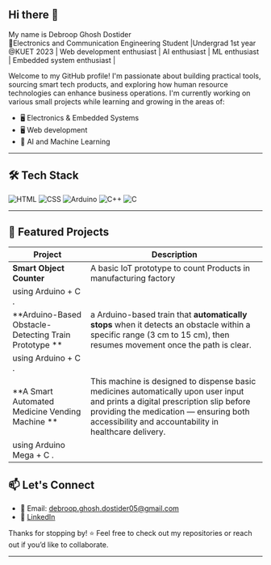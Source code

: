 ## Hi there 👋
My name is Debroop Ghosh Dostider 
<br>🚀Electronics and Communication Engineering Student |Undergrad 1st year @KUET 2023 | Web development enthusiast | AI enthusiast | ML enthusiast | Embedded system enthusiast |<br>

Welcome to my GitHub profile! I'm passionate about building practical tools, sourcing smart tech products, and exploring how human resource technologies can enhance business operations. I'm currently working on various small projects while learning and growing in the areas of:

- 🖥️ Electronics & Embedded Systems
- 🖥️ Web development
- 🧰 AI and Machine Learning
  

---
## 🛠️ Tech Stack

![HTML](https://img.shields.io/badge/-HTML5-E34F26?style=flat-square&logo=html5&logoColor=white)
![CSS](https://img.shields.io/badge/-CSS3-1572B6?style=flat-square&logo=css3)
![Arduino](https://img.shields.io/badge/-Arduino-00979D?style=flat-square&logo=arduino&logoColor=white)
![C++](https://img.shields.io/badge/-C++-00599C?style=flat-square&logo=c%2b%2b&logoColor=white)
![C](https://img.shields.io/badge/-C-00599C?style=flat-square&logo=c&logoColor=white)

---
## 📌 Featured Projects

| Project | Description |
|--------|-------------|
| **Smart Object Counter** | A basic IoT prototype to count Products in manufacturing factory
using Arduino + C . |
| **Arduino-Based Obstacle-Detecting Train Prototype ** | a Arduino-based train that **automatically stops** when it detects an obstacle within a specific range (3 cm to 15 cm), then resumes movement once the path is clear.
using Arduino + C . |
| **A Smart Automated Medicine Vending Machine ** | This machine is designed to dispense basic medicines automatically upon user input and prints a digital prescription slip before providing the medication — ensuring both accessibility and accountability in healthcare delivery.
using Arduino Mega + C . |



## 📫 Let's Connect

- 📧 Email: debroop.ghosh.dostider05@gmail.com
- 🔗 [LinkedIn](www.linkedin.com/in/debroop-ghosh-dostider2005)
  

Thanks for stopping by! ⭐ Feel free to check out my repositories or reach out if you’d like to collaborate.



---



